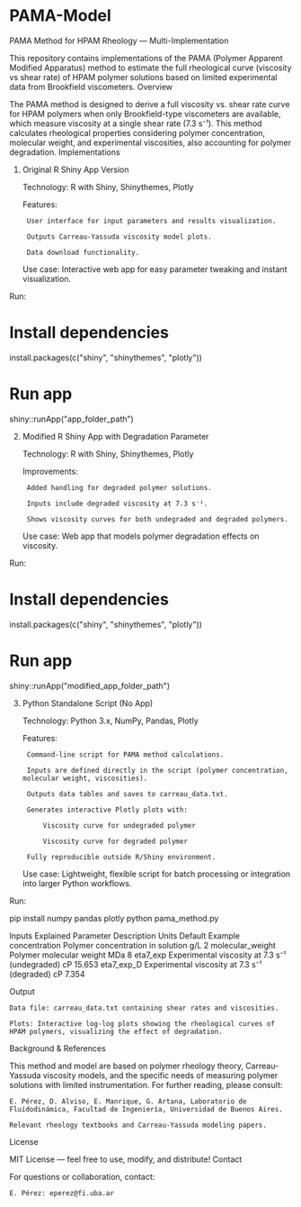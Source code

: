 # PAMA-Model

PAMA Method for HPAM Rheology — Multi-Implementation

This repository contains implementations of the PAMA (Polymer Apparent Modified Apparatus) method to estimate the full rheological curve (viscosity vs shear rate) of HPAM polymer solutions based on limited experimental data from Brookfield viscometers.
Overview

The PAMA method is designed to derive a full viscosity vs. shear rate curve for HPAM polymers when only Brookfield-type viscometers are available, which measure viscosity at a single shear rate (7.3 s⁻¹). This method calculates rheological properties considering polymer concentration, molecular weight, and experimental viscosities, also accounting for polymer degradation.
Implementations
1. Original R Shiny App Version

    Technology: R with Shiny, Shinythemes, Plotly

    Features:

        User interface for input parameters and results visualization.

        Outputs Carreau-Yassuda viscosity model plots.

        Data download functionality.

    Use case: Interactive web app for easy parameter tweaking and instant visualization.

Run:

# Install dependencies
install.packages(c("shiny", "shinythemes", "plotly"))

# Run app
shiny::runApp("app_folder_path")

2. Modified R Shiny App with Degradation Parameter

    Technology: R with Shiny, Shinythemes, Plotly

    Improvements:

        Added handling for degraded polymer solutions.

        Inputs include degraded viscosity at 7.3 s⁻¹.

        Shows viscosity curves for both undegraded and degraded polymers.

    Use case: Web app that models polymer degradation effects on viscosity.

Run:

# Install dependencies
install.packages(c("shiny", "shinythemes", "plotly"))

# Run app
shiny::runApp("modified_app_folder_path")

3. Python Standalone Script (No App)

    Technology: Python 3.x, NumPy, Pandas, Plotly

    Features:

        Command-line script for PAMA method calculations.

        Inputs are defined directly in the script (polymer concentration, molecular weight, viscosities).

        Outputs data tables and saves to carreau_data.txt.

        Generates interactive Plotly plots with:

            Viscosity curve for undegraded polymer

            Viscosity curve for degraded polymer

        Fully reproducible outside R/Shiny environment.

    Use case: Lightweight, flexible script for batch processing or integration into larger Python workflows.

Run:

pip install numpy pandas plotly
python pama_method.py

Inputs Explained
Parameter	Description	Units	Default Example
concentration	Polymer concentration in solution	g/L	2
molecular_weight	Polymer molecular weight	MDa	8
eta7_exp	Experimental viscosity at 7.3 s⁻¹ (undegraded)	cP	15.653
eta7_exp_D	Experimental viscosity at 7.3 s⁻¹ (degraded)	cP	7.354


Output

    Data file: carreau_data.txt containing shear rates and viscosities.

    Plots: Interactive log-log plots showing the rheological curves of HPAM polymers, visualizing the effect of degradation.

Background & References

This method and model are based on polymer rheology theory, Carreau-Yassuda viscosity models, and the specific needs of measuring polymer solutions with limited instrumentation. For further reading, please consult:

    E. Pérez, D. Alviso, E. Manrique, G. Artana, Laboratorio de Fluidodinámica, Facultad de Ingeniería, Universidad de Buenos Aires.

    Relevant rheology textbooks and Carreau-Yassuda modeling papers.

License

MIT License — feel free to use, modify, and distribute!
Contact

For questions or collaboration, contact:

    E. Pérez: eperez@fi.uba.ar
